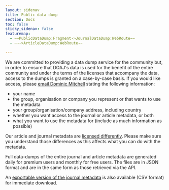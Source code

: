 ```yaml
---
layout: sidenav
title: Public data dump
section: Docs
toc: false
sticky_sidenav: false
featuremap: 
  - ~~PublicDataDump:Fragment->JournalDataDump:WebRoute~~
  - ~~->ArticleDataDump:WebRoute~~

---
```


We are committed to providing a data dump service for the community but, in order to ensure that DOAJ's data is used for the benefit of the entire community and under the terms of the licenses that accompany the data, access to the dumps is granted on a case-by-case basis. If you would like access, please [email Dominic Mitchell](mailto:dominic@doaj.org) stating the following information:

- your name
- the group, organisation or company you represent or that wants to use the metadata
- your group/organisation/company address, including country 
- whether you want access to the journal or article metadata, or both
- what you want to use the metadata for (include as much information as possible)

Our article and journal metadata are [licensed differently](https://doaj.org/terms/). Please make sure you understand those differences as this affects what you can do with the metadata.

Full data-dumps of the entire journal and article metadata are generated daily for premium users and monthly for free users. The files are in JSON format and are in the same form as those retrieved via the API.

An [exportable version of the journal metadata](/docs/journal-csv) is also available (CSV format) for immediate download.
